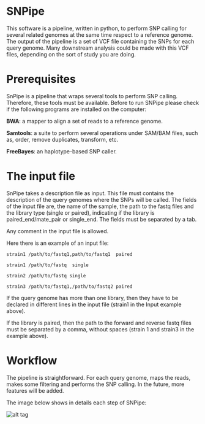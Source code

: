# SNPipe
This software is a pipeline, written in python, to perform SNP calling for several related genomes at the same time respect to a reference genome. The output of the pipeline is a set of VCF file containing the SNPs for each query genome. Many downstream analysis could be made with this VCF files, depending on the sort of study you are doing.

# Prerequisites

SnPipe is a pipeline that wraps several tools to perform SNP calling. Therefore, these tools must be available. Before to run SNPipe please check if the following programs are installed on the computer:

**BWA**: a mapper to align a set of reads to a reference genome.

**Samtools**: a suite to perform several operations under SAM/BAM files, such as, order, remove duplicates, transform, etc.

**FreeBayes**: an haplotype-based SNP caller.

# The input file

SnPipe takes a description file as input. This file must contains the description of the query genomes where the SNPs will be called. The fields of the input file are, the name of the sample, the path to the fastq files and the library type (single or paired), indicating if the library is paired_end/mate_pair or single_end. The fields must be separated by a tab.

Any comment in the input file is allowed.

Here there is an example of an input file:
```
strain1 /path/to/fastq1,path/to/fastq1  paired

strain1 /path/to/fastq  single

strain2 /path/to/fastq single

strain3 /path/to/fastq1,/path/to/fastq2 paired
```

If the query genome has more than one library, then they have to be declared in different lines in the input file (strain1 in the Input example above).

If the library is paired, then the path to the forward and reverse fastq files must be separated by a comma, without spaces (strain 1 and strain3 in the example above). 

# Workflow

The pipeline is straightforward. For each query genome, maps the reads, makes some filtering and performs the SNP calling. In the future, more features will be added.

The image below shows in details each step of SNPipe:

![alt tag](https://lh5.googleusercontent.com/3S0xSo8s_EDJE8k1FTtQ8RnZneoLBMSs9EsQQnbKnVP2x76OeziIUAMl1Pgn1fdIlBGV84ik1-AdE5I=w1338-h523) 
